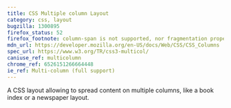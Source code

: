 ```yaml
---
title: CSS Multiple column Layout
category: css, layout
bugzilla: 1300895
firefox_status: 52
firefox_footnote: column-span is not supported, nor fragmentation properties
mdn_url: https://developer.mozilla.org/en-US/docs/Web/CSS/CSS_Columns
spec_url: https://www.w3.org/TR/css3-multicol/
caniuse_ref: multicolumn
chrome_ref: 6526151266664448
ie_ref: Multi-column (full support)
---
```


A CSS layout allowing to spread content on multiple columns, like a book index or a newspaper layout.
